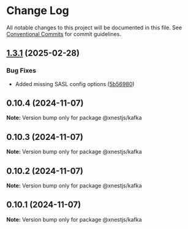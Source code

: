 # Change Log

All notable changes to this project will be documented in this file.
See [Conventional Commits](https://conventionalcommits.org) for commit guidelines.

## [1.3.1](https://github.com/panates/xnestjs/compare/@xnestjs/kafka@0.10.4...@xnestjs/kafka@1.3.1) (2025-02-28)


### Bug Fixes

* Added missing SASL config options ([5b56980](https://github.com/panates/xnestjs/commit/5b56980c788f33bf5330977c87cc8e63787b0082))





## 0.10.4 (2024-11-07)

**Note:** Version bump only for package @xnestjs/kafka

## 0.10.3 (2024-11-07)

**Note:** Version bump only for package @xnestjs/kafka

## 0.10.2 (2024-11-07)

**Note:** Version bump only for package @xnestjs/kafka

## 0.10.1 (2024-11-07)

**Note:** Version bump only for package @xnestjs/kafka
